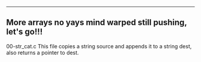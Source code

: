 --------------------------------------------
More arrays no yays
mind warped
still pushing, let's go!!!
-------------------------------------------------
00-str_cat.c
This file copies a string source and appends it to a string dest, also returns a pointer to dest.
